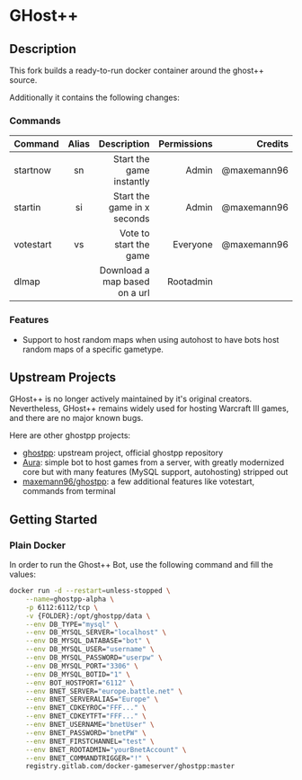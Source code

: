 # GHost++

## Description

This fork builds a ready-to-run docker container around the ghost++ source.

Additionally it contains the following changes:

### Commands

| Command       | Alias         | Description                   | Permissions    | Credits        |
| ------------- |:-------------:| -----------------------------:| --------------:| --------------:|
| startnow      | sn            | Start the game instantly      | Admin          | @maxemann96    |
| startin       | si            | Start the game in x seconds   | Admin          | @maxemann96    |
| votestart     | vs            | Vote to start the game        | Everyone       | @maxemann96    |
| dlmap         |               | Download a map based on a url | Rootadmin      |                |

### Features

* Support to host random maps when using autohost to have bots host random maps of a specific gametype.

## Upstream Projects

GHost++ is no longer actively maintained by it's original creators. Nevertheless, GHost++ remains widely used for hosting Warcraft III games, and there are no major known bugs.

Here are other ghostpp projects:

* [ghostpp](https://github.com/uakfdotb/ghostpp): upstream project, official ghostpp repository
* [Aura](https://github.com/Josko/aura-bot/): simple bot to host games from a server, with greatly modernized core but with many features (MySQL support, autohosting) stripped out
* [maxemann96/ghostpp](https://github.com/maxemann96/ghostpp): a few additional features like votestart, commands from terminal

## Getting Started

### Plain Docker

In order to run the Ghost++ Bot, use the following command and fill the values:

```sh
docker run -d --restart=unless-stopped \
    --name=ghostpp-alpha \
    -p 6112:6112/tcp \
    -v {FOLDER}:/opt/ghostpp/data \
    --env DB_TYPE="mysql" \
    --env DB_MYSQL_SERVER="localhost" \
    --env DB_MYSQL_DATABASE="bot" \
    --env DB_MYSQL_USER="username" \
    --env DB_MYSQL_PASSWORD="userpw" \
    --env DB_MYSQL_PORT="3306" \
    --env DB_MYSQL_BOTID="1" \
    --env BOT_HOSTPORT="6112" \
    --env BNET_SERVER="europe.battle.net" \
    --env BNET_SERVERALIAS="Europe" \
    --env BNET_CDKEYROC="FFF..." \
    --env BNET_CDKEYTFT="FFF..." \
    --env BNET_USERNAME="bnetUser" \
    --env BNET_PASSWORD="bnetPW" \
    --env BNET_FIRSTCHANNEL="test" \
    --env BNET_ROOTADMIN="yourBnetAccount" \
    --env BNET_COMMANDTRIGGER="!" \
    registry.gitlab.com/docker-gameserver/ghostpp:master
```
